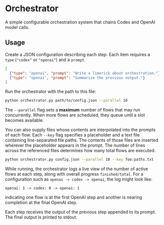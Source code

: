 # Orchestrator

A simple configurable orchestration system that chains Codex and OpenAI model calls.

## Usage

Create a JSON configuration describing each step. Each item requires a `type` (`"codex"` or `"openai"`) and a `prompt`.

```json
[
  {"type": "openai", "prompt": "Write a limerick about orchestration."},
  {"type": "openai", "prompt": "Summarize the previous output."}
]
```

Run the orchestrator with the path to this file:

```bash
python orchestrator.py path/to/config.json --parallel 10
```

The `--parallel` flag sets a **maximum** number of flows that may run
concurrently. When more flows are scheduled, they queue until a slot becomes
available.

You can also supply files whose contents are interpolated into the prompts of
each flow. Each `--key` flag specifies a placeholder and a text file containing
line-separated file paths. The contents of those files are inserted wherever the
placeholder appears in the prompt. The number of lines across the referenced
files determines how many total flows are executed.

```bash
python orchestrator.py config.json --parallel 10 --key foo:paths.txt
```

While running, the orchestrator logs a live view of the number of active flows at
each step, along with overall progress `finished/total`. For a configuration such
as `openai -> codex -> openai`, the log might look like:

```
openai: 1 -> codex: 0 -> openai: 1
```

indicating one flow is at the first OpenAI step and another is nearing completion
at the final OpenAI step.

Each step receives the output of the previous step appended to its prompt. The final output is printed to stdout.


